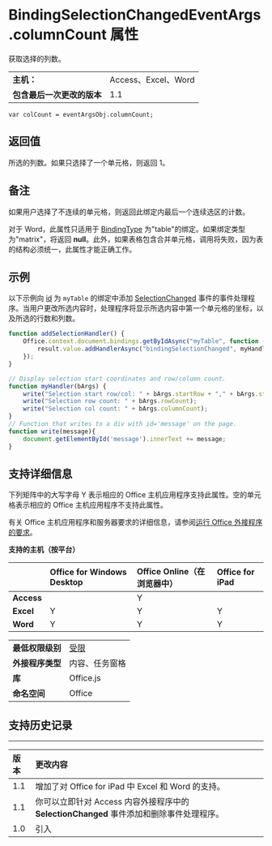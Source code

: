 
# <a name="bindingselectionchangedeventargs.columncount-property"></a>BindingSelectionChangedEventArgs.columnCount 属性
获取选择的列数。

|||
|:-----|:-----|
|**主机：**|Access、Excel、Word|
|**包含最后一次更改的版本**|1.1|

```
var colCount = eventArgsObj.columnCount;
```


## <a name="return-value"></a>返回值

所选的列数。如果只选择了一个单元格，则返回 1。


## <a name="remarks"></a>备注

如果用户选择了不连续的单元格，则返回此绑定内最后一个连续选区的计数。 

对于 Word，此属性只适用于 [BindingType](../../reference/shared/bindingtype-enumeration.md) 为"table"的绑定。如果绑定类型为"matrix"，将返回 **null**。此外，如果表格包含合并单元格，调用将失败，因为表的结构必须统一，此属性才能正确工作。


## <a name="example"></a>示例

以下示例向 [id](../../reference/shared/binding.bindingselectionchangedevent.md) 为 `myTable` 的绑定中添加 [SelectionChanged](../../reference/shared/binding.id.md) 事件的事件处理程序。当用户更改所选内容时，处理程序将显示所选内容中第一个单元格的坐标，以及所选的行数和列数。


```js
function addSelectionHandler() {
    Office.context.document.bindings.getByIdAsync("myTable", function (result) {
        result.value.addHandlerAsync("bindingSelectionChanged", myHandler);
    });
}

// Display selection start coordinates and row/column count.
function myHandler(bArgs) {
    write("Selection start row/col: " + bArgs.startRow + "," + bArgs.startColumn);
    write("Selection row count: " + bArgs.rowCount);
    write("Selection col count: " + bArgs.columnCount);
}
// Function that writes to a div with id='message' on the page.
function write(message){
    document.getElementById('message').innerText += message; 
}
```


## <a name="support-details"></a>支持详细信息


下列矩阵中的大写字母 Y 表示相应的 Office 主机应用程序支持此属性。空的单元格表示相应的 Office 主机应用程序不支持此属性。

有关 Office 主机应用程序和服务器要求的详细信息，请参阅[运行 Office 外接程序的要求](../../docs/overview/requirements-for-running-office-add-ins.md)。


**支持的主机（按平台）**


| |**Office for Windows Desktop**|**Office Online（在浏览器中）**|**Office for iPad**|
|:-----|:-----|:-----|:-----|
|**Access**||Y||
|**Excel**|Y|Y|Y|
|**Word**|Y|Y|Y|

|||
|:-----|:-----|
|**最低权限级别**|[受限](../../docs/develop/requesting-permissions-for-api-use-in-content-and-task-pane-add-ins.md)|
|**外接程序类型**|内容、任务窗格|
|**库**|Office.js|
|**命名空间**|Office|

## <a name="support-history"></a>支持历史记录





****


|**版本**|**更改内容**|
|:-----|:-----|
|1.1|增加了对 Office for iPad 中 Excel 和 Word 的支持。|
|1.1|你可以立即针对 Access 内容外接程序中的 **SelectionChanged** 事件添加和删除事件处理程序。|
|1.0|引入|
